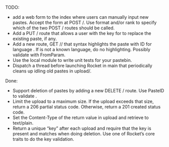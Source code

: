 TODO: 
* add a web form to the index where users can manually input new pastes. Accept the form at POST /. Use format and/or rank to specify which of the two POST / routes should be called.
* Add a PUT /<id> route that allows a user with the key for <id> to replace the existing paste, if any.
* Add a new route, GET /<id>/<lang> that syntax highlights the paste with ID <id> for language <lang>. If <lang> is not a known language, do no highlighting. Possibly validate <lang> with FromParam.
* Use the local module to write unit tests for your pastebin.
* Dispatch a thread before launching Rocket in main that periodically cleans up idling old pastes in upload/.

Done:
* Support deletion of pastes by adding a new DELETE /<id> route. Use PasteID to validate <id>.
* Limit the upload to a maximum size. If the upload exceeds that size, return a 206 partial status code. Otherwise, return a 201 created status code.
* Set the Content-Type of the return value in upload and retrieve to text/plain.
* Return a unique “key” after each upload and require that the key is present and matches when doing deletion. Use one of Rocket’s core traits to do the key validation.